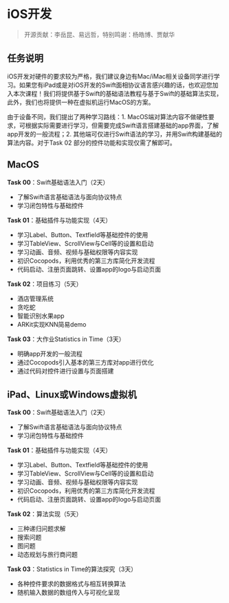 # iOS开发

> 开源贡献：李岳昆、易远哲，特别鸣谢：杨皓博、贾献华

##  任务说明

iOS开发对硬件的要求较为严格，我们建议身边有Mac/iMac相关设备同学进行学习。如果您有iPad或是对iOS开发的Swift面相协议语言感兴趣的话，也欢迎您加入本次课程！我们将提供基于Swift的基础语法教程与基于Swift的基础算法实现，此外，我们也将提供一种在虚拟机运行MacOS的方案。

由于设备不同，我们提出了两种学习路线：1. MacOS端对算法内容不做硬性要求，可根据实际需要进行学习，但需要完成Swift语言搭建基础的app界面，了解app开发的一般流程；2. 其他端可仅进行Swift语法的学习，并用Swift构建基础的算法内容。对于Task 02 部分的控件功能和实现仅需了解即可。

## MacOS 

**Task 00**：Swift基础语法入门（2天）

- 了解Swift语言基础语法与面向协议特点
- 学习闭包特性与基础控件

**Task 01**：基础插件与功能实现（4天）

- 学习Label、Button、Textfield等基础控件的使用
- 学习TableView、ScrollView与Cell等的设置和启动
- 学习动画、音频、视频与基础权限等内容实现
- 初识Cocopods，利用优秀的第三方库简化开发流程
- 代码启动、注册页面跳转、设置app的logo与启动页面

**Task 02**：项目练习（5天）

- 酒店管理系统
- 贪吃蛇
- 智能识别水果app
- ARKit实现KNN简易demo

**Task 03**：大作业Statistics in Time（3天）

- 明确app开发的一般流程
- 通过Cocopods引入基本的第三方库对app进行优化
- 通过代码对控件进行设置与页面搭建



## iPad、Linux或Windows虚拟机

**Task 00**：Swift基础语法入门（2天）

- 了解Swift语言基础语法与面向协议特点
- 学习闭包特性与基础控件

**Task 01**：基础插件与功能实现（4天）

- 学习Label、Button、Textfield等基础控件的使用
- 学习TableView、ScrollView与Cell等的设置和启动
- 学习动画、音频、视频与基础权限等内容实现
- 初识Cocopods，利用优秀的第三方库简化开发流程
- 代码启动、注册页面跳转、设置app的logo与启动页面

**Task 02**：算法实现（5天）

- 三种递归问题求解
- 搜索问题
- 图问题
- 动态规划与旅行商问题

**Task 03**：Statistics in Time的算法探究（3天）

- 各种控件要求的数据格式与相互转换算法
- 随机输入数据的数组传入与可视化呈现
